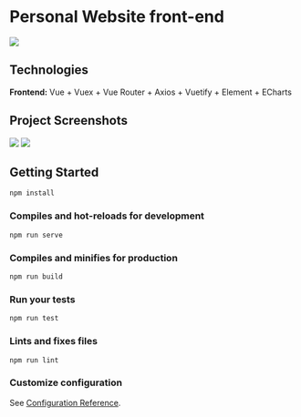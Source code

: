 # Personal Website front-end
![](https://cdn.jsdelivr.net/gh/Wayne-HJ/pictures@main/img/20230518210626.png)


## Technologies

**Frontend:** Vue + Vuex + Vue Router + Axios + Vuetify + Element + ECharts

## Project Screenshots
![](https://cdn.jsdelivr.net/gh/Wayne-HJ/pictures@main/img/20230518210853.png)
![](https://cdn.jsdelivr.net/gh/Wayne-HJ/pictures@main/img/20230518210948.png)

## Getting Started
```
npm install
```

### Compiles and hot-reloads for development
```
npm run serve
```

### Compiles and minifies for production
```
npm run build
```

### Run your tests
```
npm run test
```

### Lints and fixes files
```
npm run lint
```

### Customize configuration
See [Configuration Reference](https://cli.vuejs.org/config/).
